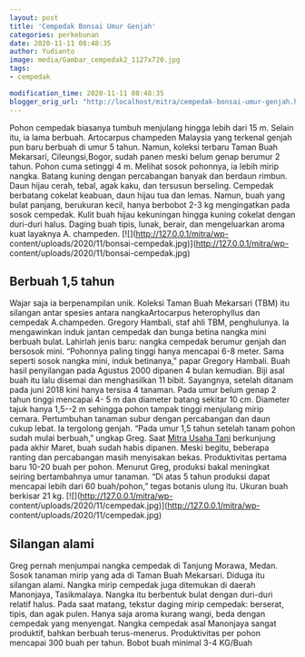 ```yaml
---
layout: post
title: 'Cempedak Bonsai Umur Genjah'
categories: perkebunan
date: 2020-11-11 08:48:35
author: Yudianto
image: media/Gambar_cempedak2_1127x720.jpg
tags:
- cempedak

modification_time: 2020-11-11 08:48:35
blogger_orig_url: "http://localhost/mitra/cempedak-bonsai-umur-genjah.html"
---
```


Pohon cempedak biasanya tumbuh menjulang hingga lebih dari 15 m. Selain itu,
ia lama berbuah. Artocarpus champeden Malaysia yang terkenal genjah pun baru
berbuah di umur 5 tahun. Namun, koleksi terbaru Taman Buah Mekarsari,
Cileungsi,Bogor, sudah panen meski belum genap berumur 2 tahun. Pohon cuma
setinggi 4 m. Melihat sosok pohonnya, ia lebih mirip nangka. Batang kuning
dengan percabangan banyak dan berdaun rimbun. Daun hijau cerah, tebal, agak
kaku, dan tersusun berseling. Cempedak berbatang cokelat keabuan, daun hijau
tua dan lemas. Namun, buah yang bulat panjang, berukuran kecil, hanya berbobot
2-3 kg mengingatkan pada sosok cempedak. Kulit buah hijau kekuningan hingga
kuning cokelat dengan duri-duri halus. Daging buah tipis, lunak, berair, dan
mengeluarkan aroma kuat layaknya A. champeden. [![](http://127.0.0.1/mitra/wp-
content/uploads/2020/11/bonsai-cempedak.jpg)](http://127.0.0.1/mitra/wp-
content/uploads/2020/11/bonsai-cempedak.jpg)

## Berbuah 1,5 tahun

Wajar saja ia berpenampilan unik. Koleksi Taman Buah Mekarsari (TBM) itu
silangan antar spesies antara nangkaArtocarpus heterophyllus dan cempedak
A.champeden. Gregory Hambali, staf ahli TBM, penghulunya. Ia mengawinkan induk
jantan cempedak dan bunga betina nangka mini berbuah bulat. Lahirlah jenis
baru: nangka cempedak berumur genjah dan bersosok mini. “Pohonnya paling
tinggi hanya mencapai 6-8 meter. Sama seperti sosok nangka mini, induk
betinanya,” papar Gregory Hambali. Buah hasil penyilangan pada Agustus 2000
dipanen 4 bulan kemudian. Biji asal buah itu lalu disemai dan menghasilkan 11
bibit. Sayangnya, setelah ditanam pada juni 2018 kini hanya tersisa 4 tanaman.
Pada umur belum genap 2 tahun tinggi mencapai 4- 5 m dan diameter batang
sekitar 10 cm. Diameter tajuk hanya 1,5--2 m sehingga pohon tampak tinggi
menjulang mirip cemara. Pertumbuhan tanaman subur dengan percabangan dan daun
cukup lebat. Ia tergolong genjah. “Pada umur 1,5 tahun setelah tanam pohon
sudah mulai berbuah,” ungkap Greg. Saat [Mitra Usaha
Tani](http://127.0.0.1/mitra) berkunjung pada akhir Maret, buah sudah habis
dipanen. Meski begitu, beberapa ranting dan percabangan masih menyisakan
bekas. Produktivitas pertama baru 10-20 buah per pohon. Menurut Greg, produksi
bakal meningkat seiring bertambahnya umur tanaman. “Di atas 5 tahun produksi
dapat mencapai lebih dari 60 buah/pohon,” tegas botanis ulung itu. Ukuran buah
berkisar 21 kg. [![](http://127.0.0.1/mitra/wp-
content/uploads/2020/11/cempedak.jpg)](http://127.0.0.1/mitra/wp-
content/uploads/2020/11/cempedak.jpg)

## Silangan alami

Greg pernah menjumpai nangka cempedak di Tanjung Morawa, Medan. Sosok tanaman
mirip yang ada di Taman Buah Mekarsari. Diduga itu silangan alami. Nangka
mirip cempedak juga ditemukan di daerah Manonjaya, Tasikmalaya. Nangka itu
berbentuk bulat dengan duri-duri relatif halus. Pada saat matang, tekstur
daging mirip cempedak: berserat, tipis, dan agak pulen. Hanya saja aroma
kurang wangi, beda dengan cempedak yang menyengat. Nangka cempedak asal
Manonjaya sangat produktif, bahkan berbuah terus-menerus. Produktivitas per
pohon mencapai 300 buah per tahun. Bobot buah minimal 3-4 KG/Buah


